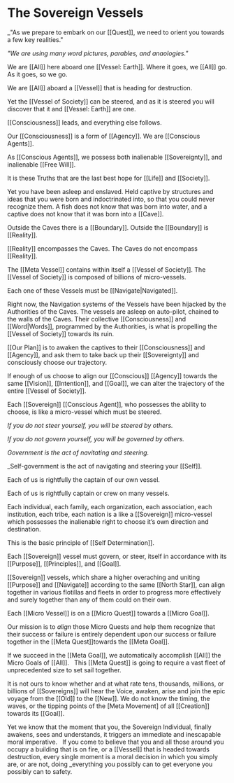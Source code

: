 # The Sovereign Vessels

_"As we prepare to embark on our [[Quest]], we need to orient you towards a few key realities." 

_"We are using many word pictures, parables, and anaologies."_

We are [[All]] here aboard one [[Vessel: Earth]]. Where it goes, we [[All]] go. As it goes, so we go. 

We are [[All]] aboard a [[Vessel]] that is heading for destruction. 

Yet the [[Vessel of Society]] can be steered, and as it is steered you will discover that it and [[Vessel: Earth]] are one. 

[[Consciousness]] leads, and everything else follows. 

Our [[Consciousness]] is a form of [[Agency]]. We are [[Conscious Agents]]. 

As [[Conscious Agents]], we possess both inalienable [[Sovereignty]], and inalienable [[Free Will]]. 

It is these Truths that are the last best hope for [[Life]] and [[Society]].

Yet you have been asleep and enslaved. Held captive by structures and ideas that you were born and indoctrinated into, so that you could never recognize them. A fish does not know that was born into water, and a captive does not know that it was born into a [[Cave]]. 

Outside the Caves there is a [[Boundary]]. Outside the [[Boundary]] is [[Reality]]. 

[[Reality]] encompasses the Caves. The Caves do not encompass [[Reality]]. 

The [[Meta Vessel]] contains within itself a [[Vessel of Society]]. The [[Vessel of Society]] is  composed of billions of micro-vessels. 

Each one of these Vessels must be [[Navigate|Navigated]]. 

Right now, the Navigation systems of the Vessels have been hijacked by the Authorities of the Caves. The vessels are asleep on auto-pilot, chained to the walls of the Caves. Their collective [[Consciousness]] and [[Word|Words]], programmed by the Authorities, is what is propelling the [[Vessel of Society]] towards its ruin. 

[[Our Plan]] is to awaken the captives to their [[Consciousness]] and [[Agency]], and ask them to take back up their [[Sovereignty]] and consciously choose our trajectory. 

If enough of us choose to align our [[Conscious]] [[Agency]] towards the same [[Vision]], [[Intention]], and [[Goal]], we can alter the trajectory of the entire [[Vessel of Society]]. 

Each [[Sovereign]] [[Conscious Agent]], who possesses the ability to choose, is like a micro-vessel which must be steered. 

_If you do not steer yourself, you will be steered by others._

_If you do not govern yourself, you will be governed by others._

_Government is the act of navitating and steering._

_Self-government is the act of navigating and steering your [[Self]].

Each of us is rightfully the captain of our own vessel. 

Each of us is rightfully captain or crew on many vessels. 

Each individual, each family, each organization, each association, each institution, each tribe, each nation is a like a [[Sovereign]] micro-vessel which possesses the inalienable right to choose it’s own direction and destination. 

This is the basic principle of [[Self Determination]]. 

Each [[Sovereign]] vessel must govern, or steer, itself in accordance with its [[Purpose]], [[Principles]], and [[Goal]].

[[Sovereign]] vessels, which share a higher overaching and uniting [[Purpose]] and [[Navigate]] according to the same [[North Star]], can align together in various flotillas and fleets in order to progress more effectively and surely together than any of them could on their own. 

Each [[Micro Vessel]] is on a [[Micro Quest]] towards a [[Micro Goal]]. 

Our mission is to _align_ those Micro Quests and help them recognize that their success or failure is entirely dependent upon our success or failure together in the [[Meta Quest]]towards the [[Meta Goal]]. 

If we succeed in the [[Meta Goal]], we automatically accomplish [[All]] the Micro Goals of [[All]]. 
 
This [[Meta Quest]] is going to require a vast fleet of unprecedented size to set sail together. 

It is not ours to know whether and at what rate tens, thousands, millions, or billions of [[Sovereigns]] will hear the Voice, awaken, arise and join the epic voyage from the [[Old]] to the [[New]]. We do not know the timing, the waves, or the tipping points of the [Meta Movement] of all [[Creation]] towards its [[Goal]]. 

Yet we know that the moment that you, the Sovereign Individual, finally awakens, sees and understands, it triggers an immediate and inescapable moral imperative.
 
If you come to believe that you and all those around you occupy a building that is on fire, or a [[Vessel]] that is headed towards destruction, every single moment is a moral decision in which you simply are, or are not, doing _everything you possibly can to get everyone you possibly can to safety. 